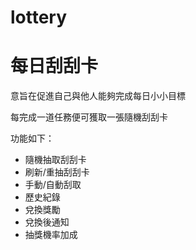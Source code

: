 # lottery
<h1>每日刮刮卡</h1>
<p>意旨在促進自己與他人能夠完成每日小小目標</p>
<p>每完成一道任務便可獲取一張隨機刮刮卡</p>
<p>功能如下：</p>
<ul>
<li>隨機抽取刮刮卡</li>
<li>刷新/重抽刮刮卡</li>
<li>手動/自動刮取</li>
<li>歷史紀錄</li>
<li>兌換獎勵</li>
<li>兌換後通知</li>
<li>抽獎機率加成</li>
</ul>

